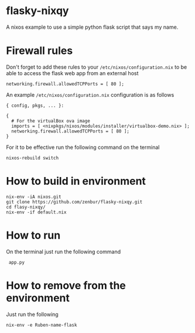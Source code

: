 # flasky-nixqy
A nixos example to use a simple python flask script that says my name.

# Firewall rules
 Don't forget to add these rules to your `/etc/nixos/configuration.nix` to be able to access the flask web app from an external host

```
networking.firewall.allowedTCPPorts = [ 80 ];
```
An example `/etc/nixos/configuration.nix` configuration is as follows
```
{ config, pkgs, ... }:

{
  # For the virtualBox ova image
  imports = [ <nixpkgs/nixos/modules/installer/virtualbox-demo.nix> ];
  networking.firewall.allowedTCPPorts = [ 80 ];
}
```
For it to be effective run the following command on the terminal
```
nixos-rebuild switch
```
# How to build in environment
```
nix-env -iA nixos.git  
git clone https://github.com/zenbur/flasky-nixqy.git  
cd flasy-nixqy/  
nix-env -if default.nix
```

# How to run
On the terminal just run the following command
```
 app.py
```

# How to remove from the environment
Just run the following
```
nix-env -e Ruben-name-flask
```
